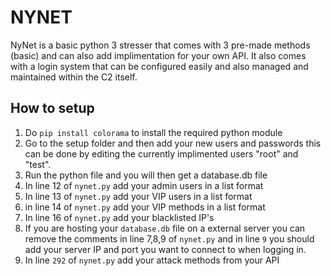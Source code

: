 # NYNET
NyNet is a basic python 3 stresser that comes with 3 pre-made methods (basic) and can also add implimentation for your own API. It also comes with a login system that can be configured easily and also managed and maintained within the C2 itself.

## How to setup

1. Do `pip install colorama` to install the required python module
2. Go to the setup folder and then add your new users and passwords this can be done by editing the currently implimented users "root" and "test".
3. Run the python file and you will then get a database.db file
4. In line 12 of `nynet.py` add your admin users in a list format
5. In line 13 of `nynet.py` add your VIP users in a list format
6. in line 14 of `nynet.py` add your VIP methods in a list format
7. In line 16 of `nynet.py` add your blacklisted IP's
8. If you are hosting your `database.db` file on a external server you can remove the comments in line 7,8,9 of `nynet.py` and in line `9` you should add your server IP and port you want to connect to when logging in.
9. In line `292` of `nynet.py` add your attack methods from your API

